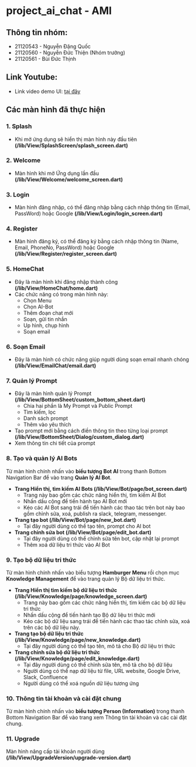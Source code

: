 # project_ai_chat - AMI

## Thông tin nhóm: 
- 21120543 - Nguyễn Đặng Quốc
- 21120560 - Nguyễn Đức Thiện (Nhóm trưởng)
- 21120561 - Bùi Đức Thịnh

## Link Youtube: 
- Link video demo UI: [tại đây]()

## Các màn hình đã thực hiện

### 1. Splash
- Khi mở ứng dụng sẽ hiển thị màn hình này đầu tiên **(/lib/View/SplashScreen/splash_screen.dart)**
### 2. Welcome
- Màn hình khi mở Ứng dụng lần đầu **(/lib/View/Welcome/welcome_screen.dart)**
### 3. Login
- Màn hình đăng nhập, có thể đăng nhập bằng cách nhập thông tin (Email, PassWord) hoặc Google **(/lib/View/Login/login_screen.dart)**
### 4. Register
- Màn hình đăng ký, có thể đăng ký bằng cách nhập thông tin (Name, Email, PhoneNo, PassWord) hoặc Google **(/lib/View/Register/register_screen.dart)**
### 5. HomeChat
- Đây là màn hình khi đăng nhập thành công **(/lib/View/HomeChat/home.dart)**
- Các chức năng có trong màn hình này:
  - Chọn Menu
  - Chọn AI-Bot
  - Thêm đoạn chat mới
  - Soạn, gửi tin nhắn
  - Up hình, chụp hình
  - Soạn email
### 6. Soạn Email
- Đây là màn hình có chức năng giúp người dùng soạn email nhanh chóng **(/lib/View/EmailChat/email.dart)**
### 7. Quản lý Prompt
- Đây là màn hình quản lý Prompt **(/lib/View/BottomSheet/custom_bottom_sheet.dart)**
  - Chia hai phần là My Prompt và Public Prompt
  - Tìm kiếm, lọc
  - Danh sách prompt
  - Thêm vào yêu thích
- Tạo prompt mới bằng cách điền thông tin theo từng loại prompt **(/lib/View/BottomSheet/Dialog/custom_dialog.dart)**
- Xem thông tin chi tiết của prompt
### 8. Tạo và quản lý AI Bots
Từ màn hình chính nhấn vào **biểu tượng Bot AI** trong thanh Bottom Navigation Bar để vào trang **Quản lý AI Bot**.
- **Trang Hiển thị, tìm kiếm AI Bots (/lib/View/Bot/page/bot_screen.dart)**
    - Trang này bao gồm các chức năng hiển thị, tìm kiếm AI Bot
    - Nhấn dấu cộng để tiến hành tạo AI Bot mới
    - Kéo các AI Bot sang trái để tiến hành các thao tác trên bot này bao gồm chỉnh sửa, xoá, publish ra slack, telegram, messenger.
- **Trang tạo bot (/lib/View/Bot/page/new_bot.dart)**
    - Tại đây người dùng có thể tạo tên, prompt cho AI bot
- **Trang chỉnh sửa bot (/lib/View/Bot/page/edit_bot.dart)**
    - Tại đây người dùng có thể chỉnh sửa tên bot, cập nhật lại prompt
    - Thêm xoá dữ liệu tri thức vào AI Bot

### 9. Tạo bộ dữ liệu tri thức
Từ màn hình chính nhấn vào biểu tượng **Hamburger Menu** rồi chọn mục **Knowledge Management** để vào trang quản lý Bộ dữ liệu tri thức.
- **Trang Hiển thị tìm kiếm bộ dữ liệu tri thức (/lib/View/Knowledge/page/knowledge_screen.dart)**
    - Trang này bao gồm các chức năng hiển thị, tìm kiếm các bộ dữ liệu tri thức
    - Nhấn dấu cộng để tiến hành tạo Bộ dữ liệu tri thức mới
    - Kéo các bộ dữ liệu sang trái để tiến hành các thao tác chỉnh sửa, xoá trên các bộ dữ liệu này.
- **Trang tạo bộ dữ liệu tri thức (/lib/View/Knowledge/page/new_knowledge.dart)**
    - Tại đây người dùng có thể tạo tên, mô tả cho Bộ dữ liệu tri thức
- **Trang chỉnh sửa bộ dữ liệu tri thức (/lib/View/Knowledge/page/edit_knowledge.dart)**
    - Tại đây người dùng có thể chỉnh sửa tên, mô tả cho bộ dữ liệu
    - Người dùng có thể nạp dữ liệu từ file, URL website, Google Drive, Slack, Confluence
    - Người dùng có thể xoá nguồn dữ liệu tương ứng

### 10. Thông tin tài khoản và cài đặt chung
Từ màn hình chính nhấn vào **biểu tượng Person (Information)** trong thanh Bottom Navigation Bar để vào trang xem Thông tin tài khoản và các cài đặt chung.

### 11. Upgrade
Màn hình nâng cấp tài khoản người dùng **(/lib/View/UpgradeVersion/upgrade-version.dart)**